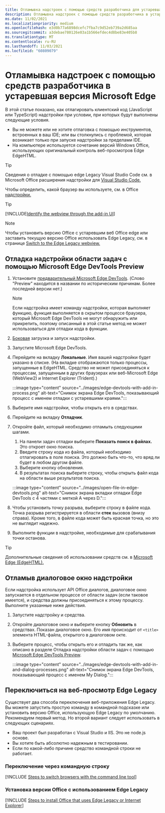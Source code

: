```yaml
---
title: Отламывка надстроек с помощью средств разработчика для устаревшая версия Microsoft Edge
description: Отламывка надстроек с помощью средств разработчика в устаревшая версия Microsoft Edge.
ms.date: 11/02/2021
ms.localizationpriority: medium
ms.openlocfilehash: e3d0b77a6898dcefc7fba7c9d52eb739a2d685aa
ms.sourcegitcommit: a3debae780126e03a1b566efdec4d8be83e405b8
ms.translationtype: MT
ms.contentlocale: ru-RU
ms.lasthandoff: 11/03/2021
ms.locfileid: "60809079"
---
```

# <a name="debug-add-ins-using-developer-tools-in-microsoft-edge-legacy"></a>Отламывка надстроек с помощью средств разработчика в устаревшая версия Microsoft Edge

В этой статье показано, как отлагировать клиентский код (JavaScript или TypeScript) надстройки при условии, при которых будут выполнены следующие условия.

- Вы не можете или не хотите отлаговка с помощью инструментов, встроенных в ваш IDE; или вы столкнулись с проблемой, которая возникает только при запуске надстройки за пределами IDE.
- На компьютере используется сочетание версий Windows Office, использующих оригинальный контроль веб-просмотров Edge EdgeHTML.

> [!TIP]
> Сведения о отладке с помощью edge Legacy Visual Studio Code см. в Microsoft Office расширения надстройки для [Visual Studio Code.](debug-with-vs-extension.md)

Чтобы определить, какой браузер вы используете, см. в Office [надстройки.](../concepts/browsers-used-by-office-web-add-ins.md) 

> [!TIP]
> [!INCLUDE[Identify the webview through the add-in UI](../includes/identify-webview-in-ui.md)]

> [!NOTE]
> Чтобы установить версию Office с устаревшим веб Office edge или заставить текущую версию Office использовать Edge Legacy, см. в странице [Switch to the Edge Legacy webview.](#switch-to-the-edge-legacy-webview)

## <a name="debug-a-task-pane-add-in-using-microsoft-edge-devtools-preview"></a>Отладка надстройки области задач с помощью Microsoft Edge DevTools Preview

1. Установите [предварительный Microsoft Edge DevTools](https://www.microsoft.com/p/microsoft-edge-devtools-preview/9mzbfrmz0mnj?activetab=pivot%3Aoverviewtab). (Слово "Preview" находится в названии по историческим причинам. Более последней версии нет.)

   > [!NOTE]
   > Если надстройка [](../design/add-in-commands.md) имеет команду надстройки, которая выполняет функцию, функция выполняется в скрытом процессе браузера, который Microsoft Edge DevTools не могут обнаружить или прикрепить, поэтому описанный в этой статье метод не может использоваться для отладки кода в функции.

1. [Боковая](create-a-network-shared-folder-catalog-for-task-pane-and-content-add-ins.md) загрузка и запуск надстройки.
1. Запустите Microsoft Edge DevTools.
1. Перейдите на вкладку **Локальные**. Имя вашей надстройки будет указано в списке. (На вкладке отображаются только процессы, запущенные в EdgeHTML. Средство не может присоединяться к процессам, запущенным в других браузерах или веб-Microsoft Edge (WebView2) и Internet Explorer (Trident).)

   :::image type="content" source="../images/edge-devtools-with-add-in-process.png" alt-text="Снимок экрана Edge DevTools, показывающий процесс с именем отладки с устаревшими краями.":::

1. Выберите имя надстройки, чтобы открыть его в средствах.
1. Перейдите на вкладку **Отладчик**.
1. Откройте файл, который необходимо отламыть следующими шагами.

   1. На панели задач отладки выберите **Показать поиск в файлах.** Это откроет окно поиска.
   1. Введите строку кода из файла, который необходимо отлагировать в поле поиска. Это должно быть что-то, что вряд ли будет в любом другом файле.
   1. Выберите кнопку обновления.
   1. В результатах поиска выберите строку, чтобы открыть файл кода на области выше результатов поиска.

   :::image type="content" source="../images/open-file-in-edge-devtools.png" alt-text="Снимок экрана вкладки отладки Edge DevTools с 4 частями с меткой A через D.":::

1. Чтобы установить точку разрыва, выберите строку в файле кода. Точка разрыва регистрируется в области **стек** вызовов (внизу справа). Кроме того, в файле кода может быть красная точка, но это не выглядит надежно.
1. Выполните функции в надстройке, необходимые для срабатывания точки останова.

> [!TIP]
> Дополнительные сведения об использовании средств см. в [Microsoft Edge (EdgeHTML).](/archive/microsoft-edge/legacy/developer/devtools-guide/)

## <a name="debug-a-dialog-in-an-add-in"></a>Отламыв диалоговое окно надстройки

Если надстройка использует API Office диалогов, диалоговое окно запускается в отдельном процессе от области задач (если таковое имеется), и средства должны присоединяться к этому процессу. Выполните указанные ниже действия.

1. Запустите надстройку и средства.
1. Откройте диалоговое окно и выберите кнопку **Обновить** в средствах. Показан диалоговое окно. Его имя происходит от `<title>` элемента HTML-файла, открытого в диалоговом окте.
1. Выберите процесс, чтобы открыть его и отладить так же, как описано в разделе Отладка надстройки области задач с помощью [Microsoft Edge DevTools Preview](#debug-a-task-pane-add-in-using-microsoft-edge-devtools-preview).

   :::image type="content" source="../images/edge-devtools-with-add-in-and-dialog-processes.png" alt-text="Снимок экрана Edge DevTools, показывающий процесс с именем My Dialog.":::

## <a name="switch-to-the-edge-legacy-webview"></a>Переключиться на веб-просмотр Edge Legacy

Существует два способа переключения веб-приложения Edge Legacy. Вы можете запустить простую команду в командной подсказке или установить версию Office, использующую Edge Legacy по умолчанию. Рекомендуем первый метод. Но второй вариант следует использовать в следующих сценариях.

- Ваш проект был разработан с Visual Studio и IIS. Это не node.js основе.
- Вы хотите быть абсолютно надежным в тестировании.
- Если по какой-либо причине средство командной строки не работает.

### <a name="switch-via-the-command-line"></a>Переключение через командную строку

[!INCLUDE [Steps to switch browsers with the command line tool](../includes/use-legacy-edge-or-ie.md)]

### <a name="install-a-version-of-office-that-uses-edge-legacy"></a>Установка версии Office с использованием Edge Legacy

[!INCLUDE [Steps to install Office that uses Edge Legacy or Internet Explorer](../includes/install-office-that-uses-legacy-edge-or-ie.md)]
